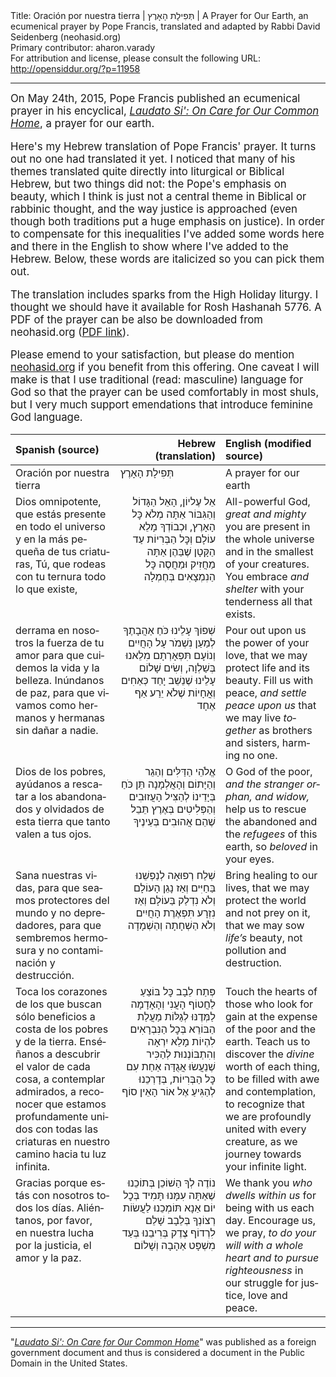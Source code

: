 <html>
<head></head>
<body>
Title: Oración por nuestra tierra | תְּפִילָת הָאָרֶץ | A Prayer for Our Earth, an ecumenical prayer by Pope Francis, translated and adapted by Rabbi David Seidenberg (neohasid.org)<br />
Primary contributor: aharon.varady<br />
For attribution and license, please consult the following URL: <a href="http://opensiddur.org/?p=11958">http://opensiddur.org/?p=11958</a>
<p />
<hr />

<div class="english" lang="en" style="font-size: 1.2em;">
On May 24th, 2015, Pope Francis published an ecumenical prayer in his encyclical, <em><a href="http://w2.vatican.va/content/francesco/en/encyclicals/documents/papa-francesco_20150524_enciclica-laudato-si.html">Laudato Si': On Care for Our Common Home</a></em>, a prayer for our earth.

Here's my Hebrew translation of Pope Francis' prayer. It turns out no one had translated it yet. I noticed that many of his themes translated quite directly into liturgical or Biblical Hebrew, but two things did not: the Pope's emphasis on beauty, which I think is just not a central theme in Biblical or rabbinic thought, and the way justice is approached (even though both traditions put a huge emphasis on justice). In order to compensate for this inequalities I've added some words here and there in the English to show where I've added to the Hebrew. Below, these words are italicized so you can pick them out.

The translation includes sparks from the High Holiday liturgy. I thought we should have it available for Rosh Hashanah 5776. A PDF of the prayer can be also be downloaded from neohasid.org (<a href="http://neohasid.org/pdf/PopeFrancis-earthprayer.updated.pdf">PDF link</a>).

Please emend to your satisfaction, but please do mention <a href="http://neohasid.org">neohasid.org</a> if you benefit from this offering. One caveat I will make is that I use traditional (read: masculine) language for God so that the prayer can be used comfortably in most shuls, but I very much support emendations that introduce feminine God language.
</div>

<table style="margin-left: auto;margin-right: auto;" class="draggable">
<thead><tr><th id="x" style="text-align: left;">Spanish (source)</th><th style="text-align: right;">Hebrew (translation)</th><th style="text-align: left;">English (modified source)</th></tr></thead>
<tbody>
<tr>
<td style="vertical-align:top;" width="33%">
<div class="spanish" lang="es">
Oración por nuestra tierra
</span></div>
</td>

<td style="vertical-align:top;" width="33%">
<div class="liturgy" lang="he">
תְּפִילָת הָאָרֶץ
 </span></div>
</td>
 
<td style="vertical-align:top;" width="33%">
<div class="english" lang="en">
A prayer for our earth
</div>
</td></tr>


<tr>
<td style="vertical-align:top;" width="33%">
<div class="spanish" lang="es">
Dios omnipotente,
que estás presente en todo el universo
y en la más pequeña de tus criaturas,
Tú, que rodeas con tu ternura 
todo lo que existe,
</span></div>
</td>
 
<td style="vertical-align: top;" width="33%">
<div class="liturgy" lang="he" style="text-align: right;">
אֵל עֶליוֹן, הָאֵל הַגָּדוֹל וְהַגִּבּוֹר
אַתָּה מְלֹא כׇּל הָאָרֶץ, וּכְבוֹדְךָ מָלֵא עוֹלָם
וְכׇּל הַבְּרִיוֹת עַד הַקָּטָן שֶׁבַּהֶן
אַתָּה מַחֲזִיק וּמַחֲסֶה
כׇּל הַנִמְצָאִים בְּחֶמְלָה
 </span></div>
</td>

<td style="vertical-align:top;" width="33%">
<div class="english" lang="en">
All-powerful God, <em>great and mighty</em>
you are present in the whole universe
and in the smallest of your creatures.
You embrace <em>and shelter</em>
with your tenderness all that exists.
</div>
</td></tr>


<tr>
<td style="vertical-align:top;" width="33%">
<div class="spanish" lang="es">
derrama en nosotros la fuerza de tu amor
para que cuidemos la vida y la belleza.
Inúndanos de paz, 
para que vivamos como hermanos y hermanas
sin dañar a nadie.
</span></div>
</td>

<td style="vertical-align: top;" width="33%">
<div class="liturgy" lang="he" style="text-align: right;">
שְׁפוֹךְ עָלֵינוּ כֹּחַ אַהֲבָתֶךָ
לְמַעַן נִשְׁמֹר עָל הָחֲיִים וְנוֹעָם תִּפְאָרְתָם
מִלֵאנוּ בְּשַׁלְוָה, וְשִׂים שָׁלוֹם עָלֵינוּ
שֶׁנֵשֵׁב יָחַד כְּאַחִים וְאֳחָיוֹת 
שֶׁלֹא יֵרַע אַף אֶחָד
 </span></div>
</td>
 
<td style="vertical-align:top;" width="33%">
<div class="english" lang="en">
Pour out upon us the power of your love,
that we may protect life and its beauty.
Fill us with peace, <em>and settle peace upon us</em>
that we may live <em>together</em> as brothers and sisters, 
harming no one.
</div>
</td></tr>


<tr>
<td style="vertical-align:top;" width="33%">
<div class="spanish" lang="es">
Dios de los pobres,
ayúdanos a rescatar
a los abandonados 
y olvidados de esta tierra
que tanto valen a tus ojos.
</span></div>
</td>

<td style="vertical-align: top;" width="33%">
<div class="liturgy" lang="he" style="text-align: right;">
אֱלֹהֵי הַדַּלִּים וְהַגֵר
וְהַיָּתוֹם וְהָאֲלְמָנָה
תֵּן כֹּחַ בְּיָדֵינוֹ לְהַצִּיל הָעֲזוּבִים 
וְהַפְּלִיטִים בְּאֶרֶץ תֵּבֵל
שֶׁהֵם אֲהוּבִים בְּעֵינֶיךָ
 </span></div>
</td>

<td style="vertical-align:top;" width="33%">
<div class="english" lang="en">
O God of the poor, <em>and the stranger</em>
<em>orphan, and widow,</em>
help us to rescue the abandoned 
and the <em>refugees</em> of this earth,
so <em>beloved</em> in your eyes.
</div>
</td></tr>


<tr>
<td style="vertical-align:top;" width="33%">
<div class="spanish" lang="es">
Sana nuestras vidas,
para que seamos protectores del mundo
y no depredadores,
para que sembremos hermosura
y no contaminación y destrucción.
</span></div>
</td>

<td style="vertical-align: top;" width="33%">
<div class="liturgy" lang="he" style="text-align: right;">
שְׁלַח רְפוּאָה לְנַפְשֵׁנוּ בַּחַיִּים
וְאַז נָגֵן הָעוֹלָם
וְלֹא נִדְלַק בַּעוֹלָם
וְאַז נִזְרָע תִּפְאֶרֶת הָחֲיִים
וְלֹא הַשְׁחָתָה וְהַשְׁמָדָה
 </span></div>
</td>

<td style="vertical-align:top;" width="33%">
<div class="english" lang="en">
Bring healing to our lives,
that we may protect the world
and not prey on it,
that we may sow <em>life’s</em> beauty,
not pollution and destruction.
</div>
</td></tr>


<tr>
<td style="vertical-align:top;" width="33%">
<div class="spanish" lang="es">
Toca los corazones
de los que buscan sólo beneficios
a costa de los pobres y de la tierra.
Enséñanos a descubrir el valor de cada cosa,
a contemplar admirados,
a reconocer que estamos profundamente unidos
con todas las criaturas
en nuestro camino hacia tu luz infinita.
</span></div>
</td>

<td style="vertical-align: top;" width="33%">
<div class="liturgy" lang="he" style="text-align: right;">
פְּתַח לֵבָב כׇּל בּוֹצֵעַ
לַחֲטוֹף הָעֲנִי וְהָאָדָמָה
לַמְּדֶנּוּ לְגַלּוֹת
מַעֲלַת הַבּוֹרֵא בְּכׇל הַנִּבְרָאִים
לִהְיוֹת מָלֵא יִרְאָה וְהִתְבּוֹנְנוּת
לְהַכִּיר שֶׁנֵעֲשׂוּ אֲגֻדָּה אַחַת
עִם כׇּל הַבְּרִיוֹת, בְּדָרְכֵנוּ
לְהַגִּיעַ אֶל אוֹר הָאֵין סוֹף
 </span></div>
</td>

<td style="vertical-align:top;" width="33%">
<div class="english" lang="en">
Touch the hearts of those who look for gain
at the expense of the poor and the earth.
Teach us to discover
the <em>divine</em> worth of each thing,
to be filled with awe and contemplation,
to recognize that we are profoundly united
with every creature, as we journey
towards your infinite light.
</div>
</td></tr>


<tr>
<td style="vertical-align:top;" width="33%">
<div class="spanish" lang="es">
Gracias 
porque estás con nosotros todos los días.
Aliéntanos, por favor, 
&nbsp;
en nuestra lucha
por la justicia, el amor y la paz.
</span></div>
</td>

<td style="vertical-align: top;" width="33%">
<div class="liturgy" lang="he" style="text-align: right;">
נוֹדֶה לְךָ הַשׁוֹכֵן בְּתוֹכֵנוּ
שֶׁאַתָּה עִמָּנוּ תָּמִיד בְּכׇל יוֹם
אַנָא תּוֹמְכֵנוּ
לַעֲשׂוֹת רְצוֹנְךָ בְּלֵבָב שָׁלֵם
לִרְדוֹף צֶדֶק בְּרִיבֵנוּ
בְּעַד מִשְׁפָּט אַהָבָה וְשָׁלוֹם
 </span></div>
</td>

<td style="vertical-align:top;" width="33%">
<div class="english" lang="en">
We thank you <em>who dwells within us</em>
for being with us each day.
Encourage us, we pray,
<em>to do your will with a whole heart</em>
<em>and to pursue righteousness</em> in our struggle
for justice, love and peace.
</div>
</td></tr>
</tbody></table>

<hr />

"<em><a href="http://w2.vatican.va/content/francesco/en/encyclicals/documents/papa-francesco_20150524_enciclica-laudato-si.html">Laudato Si': On Care for Our Common Home</a></em>" was published as a foreign government document and thus is considered a document in the Public Domain in the United States.
</body>
</html>
